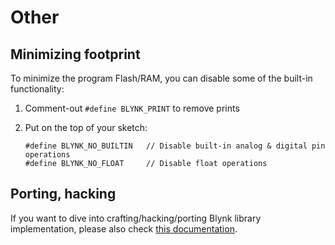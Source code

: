 # Other

## Minimizing footprint

To minimize the program Flash/RAM, you can disable some of the built-in functionality:

1. Comment-out `#define BLYNK_PRINT` to remove prints
2. Put on the top of your sketch:

   ```text
   #define BLYNK_NO_BUILTIN   // Disable built-in analog & digital pin operations
   #define BLYNK_NO_FLOAT     // Disable float operations
   ```

## Porting, hacking

If you want to dive into crafting/hacking/porting Blynk library implementation, please also check [this documentation](https://github.com/blynkkk/blynk-library/tree/master/extras/docs).

